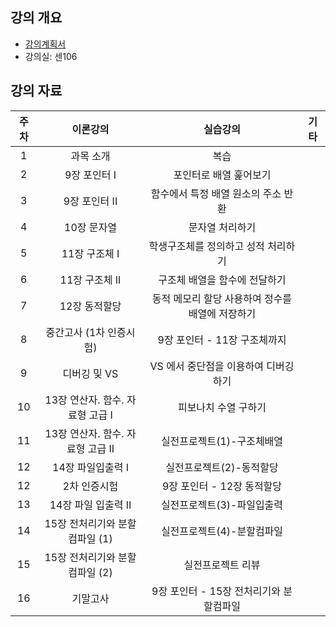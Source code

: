 
## 강의 개요
- [강의계획서](https://github.com/sejongresearch/2019.Fall.AdvancedC/blob/master/%EA%B0%95%EC%9D%98%EA%B3%84%ED%9A%8D%EC%84%9C.pdf)
- 강의실: 센106


## 강의 자료
| 주차 | 이론강의 | 실습강의  | 기타 | 
|:--:|:--:|:--:|:--:|
| 1 | 과목 소개  | 복습 | |
| 2 | 9장 포인터 I | 포인터로 배열 훑어보기 | |
| 3 | 9장 포인터 II | 함수에서 특정 배열 원소의 주소 반환 |  |
| 4 | 10장 문자열 | 문자열 처리하기 |  |
| 5 | 11장 구조체 I | 학생구조체를 정의하고 성적 처리하기 |  |
| 6 | 11장 구조체 II | 구조체 배열을 함수에 전달하기 |  |
| 7 | 12장 동적할당 | 동적 메모리 할당 사용하여 정수를 배열에 저장하기 |  |
| 8 | 중간고사 (1차 인증시험) | 9장 포인터 - 11장 구조체까지 |  |
| 9 | 디버깅 및 VS | VS 에서 중단점을 이용하여 디버깅하기 |  |
| 10 | 13장 연산자. 함수. 자료형 고급 I | 피보나치 수열 구하기 |  |
| 11 | 13장 연산자. 함수. 자료형 고급 II | 실전프로젝트(1)-구조체배열 |  |
| 12 | 14장 파일입출력 I | 실전프로젝트(2)-동적할당 |  |
| 12 | 2차 인증시험 | 9장 포인터 - 12장 동적할당 |  |
| 13 | 14장 파일 입출력 II | 실전프로젝트(3)-파일입출력 |  |
| 14 | 15장 전처리기와 분할컴파일 (1) | 실전프로젝트(4)-분할컴파일 |  |
| 15 | 15장 전처리기와 분할컴파일 (2) | 실전프로젝트 리뷰  | |
| 16 | 기말고사 | 9장 포인터 - 15장 전처리기와 분할컴파일 |  |





